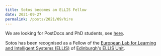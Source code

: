 ```yaml
---
title: Sotos becomes an ELLIS Fellow
date: 2021-09-27
permalink: /posts/2021/09/hire
---
```


We are looking for PostDocs and PhD students, see [here](/join_us/).

Sotos has been recognised as a Fellow of the [European Lab for Learning and Intelligent Systems (ELLIS)](https://ellis.eu) of [Edinburgh's ELLIS Unit](https://web.inf.ed.ac.uk/ellis-edinburgh).